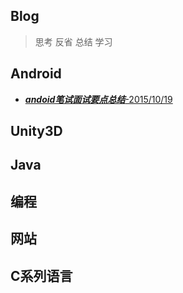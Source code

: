 Blog
--------
> 思考 反省 总结 学习

Android
----

- [***andoid笔试面试要点总结***-2015/10/19](2015/android笔试面试.md)



Unity3D
----





Java
----



编程
----



网站
----



C系列语言
----




